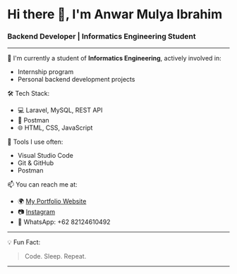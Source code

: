 # Hi there 👋, I'm Anwar Mulya Ibrahim
### Backend Developer | Informatics Engineering Student

---

🌱 I'm currently a student of **Informatics Engineering**, actively involved in:
- Internship program
- Personal backend development projects

🛠️ Tech Stack:
- 💻 Laravel, MySQL, REST API
- 🧪 Postman
- 🌐 HTML, CSS, JavaScript

🔧 Tools I use often:
- Visual Studio Code
- Git & GitHub
- Postman

📫 You can reach me at:
- 🌍 [My Portfolio Website](https://anwarmulyaibrahim.vercel.app/)
- 📷 [Instagram](https://www.instagram.com/war_0690/)
- 📱 WhatsApp: +62 82124610492

---

💡 Fun Fact:
> Code. Sleep. Repeat.

---
